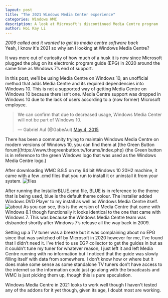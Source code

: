 ```yaml
---
layout: post
title: "The 2021 Windows Media Center experience"
categories: Windows WMC
description: A look at Microsoft's discontinued Media Centre program
author: Hoi Kay Li
---
```

*2009 called and it wanted to get its media centre software back* <br>
Yeah, I know it's 2021 so why am I looking at Windows Media Centre? <br>

It was more out of curiosity of how much of a husk it is now since Microsoft plugged the plug on its electronic program guide (EPG) in 2020 around the same time as Windows 7’s end of support. <br>

In this post, we’ll be using Media Centre on Windows 10, an unofficial method that adds Media Centre and its required dependencies into Windows 10. This is not a supported way of getting Media Centre on Windows 10 because there isn’t one. Media Centre support was dropped in Windows 10 due to the lack of users according to a (now former) Microsoft employee. 
<blockquote class="twitter-tweet"><p lang="en" dir="ltr">We can confirm that due to decreased usage, Windows Media Center will not be part of Windows 10.</p>&mdash; Gabriel Aul (@GabeAul) <a href="https://twitter.com/GabeAul/status/595325485309005824?ref_src=twsrc%5Etfw">May 4, 2015</a></blockquote> <script async src="https://platform.twitter.com/widgets.js" charset="utf-8"></script>
There has been a community trying to maintain Windows Media Centre on modern versions of Windows 10, you can find them at [the Green Button forum](https://www.thegreenbutton.tv/forums/index.php) (the Green button is in reference to the green Windows logo that was used as the Windows Media Centre logo.) 


After downloading WMC 8.8.5 on my 64 bit Windows 10 20H2 machine, it came with a few .cmd files that you run to install it or uninstall it from your system.
![files]({{site.github.url}}/assets/img/WMC/files.png)

After running the InstallerBLUE.cmd file, BLUE is in reference to the theme that is being used, blue is the default theme colour. The installer added Windows DVD Player to my install as well as Windows Media Centre itself.
![about]({{site.github.url}}/assets/img/WMC/about.png)
As you can see, this is the version of Media Centre that came with Windows 8.1 though functionally it looks identical to the one that came with Windows 7.
This was because the Windows Media Centre team was disbanded shortly after Windows 7’s release all the way back in 2009. 

Setting up a TV tuner was a breeze but it was complaining about no EPG since that was switched off by Microsoft in 2020 however for me, I’ve found that I didn’t need it. I’ve tried to use EGP collector to get the guides in but as it couldn’t tune my tuner for whatever reason, I just left it and left Media Centre running with no information but I noticed that the guide was slowly filling itself with data from somewhere. I don’t know how or where but it does make some sense as some standalone TV tuners don’t have access to the internet so the information could just go along with the broadcasts and WMC is just picking them up, though this is pure speculation. 

Windows Media Centre in 2021 looks to work well though I haven't tested any of the addons for it yet though, given its age, I doubt most are working. 


